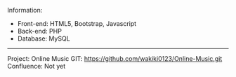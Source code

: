 Information: 
* Front-end: HTML5, Bootstrap, Javascript
* Back-end: PHP
* Database: MySQL
------------------------------------------------------
Project: Online Music
GIT: https://github.com/wakiki0123/Online-Music.git
Confluence: Not yet
